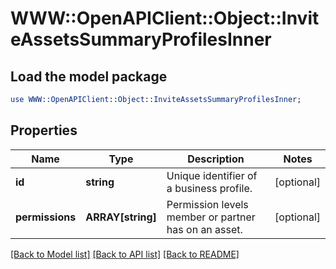 # WWW::OpenAPIClient::Object::InviteAssetsSummaryProfilesInner

## Load the model package
```perl
use WWW::OpenAPIClient::Object::InviteAssetsSummaryProfilesInner;
```

## Properties
Name | Type | Description | Notes
------------ | ------------- | ------------- | -------------
**id** | **string** | Unique identifier of a business profile. | [optional] 
**permissions** | **ARRAY[string]** | Permission levels member or partner has on an asset. | [optional] 

[[Back to Model list]](../README.md#documentation-for-models) [[Back to API list]](../README.md#documentation-for-api-endpoints) [[Back to README]](../README.md)


